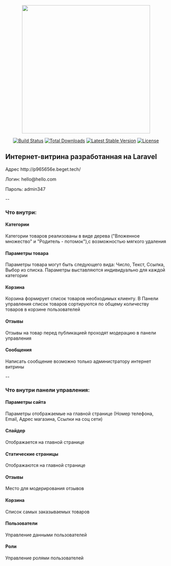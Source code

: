 <p align="center"><a href="https://laravel.com" target="_blank"><img src="https://raw.githubusercontent.com/laravel/art/master/logo-lockup/5%20SVG/2%20CMYK/1%20Full%20Color/laravel-logolockup-cmyk-red.svg" width="400"></a></p>

<p align="center">
<a href="https://travis-ci.org/laravel/framework"><img src="https://travis-ci.org/laravel/framework.svg" alt="Build Status"></a>
<a href="https://packagist.org/packages/laravel/framework"><img src="https://img.shields.io/packagist/dt/laravel/framework" alt="Total Downloads"></a>
<a href="https://packagist.org/packages/laravel/framework"><img src="https://img.shields.io/packagist/v/laravel/framework" alt="Latest Stable Version"></a>
<a href="https://packagist.org/packages/laravel/framework"><img src="https://img.shields.io/packagist/l/laravel/framework" alt="License"></a>
</p>

## Интернет-витрина разработанная на  Laravel
<p>Адрес http://p965656e.beget.tech/</p>
<p>Логин: hello@hello.com</p>
<p>Пароль: admin347</p>

--
### Что внутри:

#### Категории 
Категории товаров реализованы в виде дерева ("Вложенное множество" и "Родитель - потомок"),с возможностью мягкого удаления

#### Параметры товара
Параметры товара могут быть следующего вида: Число, Текст, Ссылка, Выбор из списка. Параметры выставляются индивидуально для каждой  категории

#### Корзина
Корзина формирует список товаров необходимых клиенту. В Панели управления список товаров сортируются по общему количеству товаров в корзине пользователей

#### Отзывы
Отзывы на товар перед публикацией  проходят модерацию в панели управления

#### Сообщения
Написать сообщение возможно только администратору интернет витрины

--

### Что внутри панели управления:

#### Параметры сайта
Параметры отображаемые на главной странице (Номер телефона, Email, Адрес магазина, Ссылки на соц сети)

#### Слайдер
Отображается на главной странице

#### Статические страницы
Отображаются на главной странице

#### Отзывы
Место для модерирования отзывов

#### Корзина
Список самых заказываемых товаров


#### Пользователи
Управление данными пользователей

#### Роли
Управление ролями пользователей
